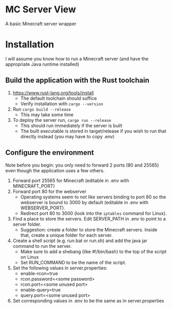 # MC Server View

A basic Minecraft server wrapper

# Installation
I will assume you know how to run a Minecraft server (and have the appropriate Java runtime installed)

## Build the application with the Rust toolchain
1. https://www.rust-lang.org/tools/install
    - The default toolchain should suffice
    - Verify installation with `cargo --version`
2. Run `cargo build --release`
    - This may take some time
3. To deploy the server run, `cargo run --release`
    - This should run immediately if the server is built
    - The built executable is stored in target/release if you wish to run that directly instead (you may have to copy .env)

## Configure the environment
Note before you begin: you only need to forward 2 ports (80 and 25565) even though the application uses a few others.

1. Forward port 25565 for Minecraft (editable in .env with MINECRAFT_PORT)
2. Forward port 80 for the webserver
    - Operating systems seem to not like servers binding to port 80 so the webserver is bound to 3000 by default (editable in .env with WEBSERVER_PORT).
    - Redirect port 80 to 3000 (look into the `iptables` command for Linux).
3. Find a place to store the servers. Edit SERVER_PATH in .env to point to a server folder.
    - Suggestion: create a folder to store the Minecraft servers. Inside that, create a unique folder for each server.
4. Create a shell script (e.g. run.bat or run.sh) and add the java jar command to run the server.
    - Make sure to add a shebang (like #!/bin/bash) to the top of the script on Linux
    - Set RUN_COMMAND to be the name of the script.
5. Set the following values in server.properties:
    - enable-rcon=true
	- rcon.password=\<some password\>
	- rcon.port=\<some unused port\>
	- enable-query=true
	- query.port=\<some unused port\>
6. Set corresponding values in .env to be the same as in server.properties